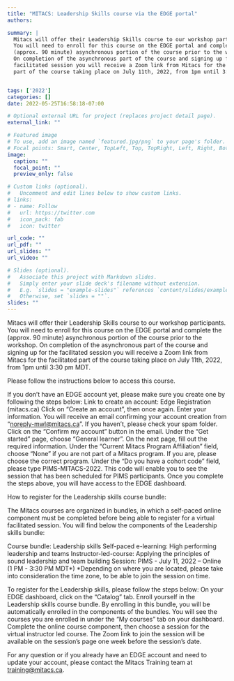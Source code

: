 ```yaml
---
title: "MITACS: Leadership Skills course via the EDGE portal"
authors:

summary: |
  Mitacs will offer their Leadership Skills course to our workshop participants.
  You will need to enroll for this course on the EDGE portal and complete the
  (approx. 90 minute) asynchronous portion of the course prior to the workshop.
  On completion of the asynchronous part of the course and signing up for the
  facilitated session you will receive a Zoom link from Mitacs for the facilitated
  part of the course taking place on July 11th, 2022, from 1pm until 3:30 pm MDT. 


tags: ['2022']
categories: []
date: 2022-05-25T16:58:18-07:00

# Optional external URL for project (replaces project detail page).
external_link: ""

# Featured image
# To use, add an image named `featured.jpg/png` to your page's folder.
# Focal points: Smart, Center, TopLeft, Top, TopRight, Left, Right, BottomLeft, Bottom, BottomRight.
image:
  caption: ""
  focal_point: ""
  preview_only: false

# Custom links (optional).
#   Uncomment and edit lines below to show custom links.
# links:
# - name: Follow
#   url: https://twitter.com
#   icon_pack: fab
#   icon: twitter

url_code: ""
url_pdf: ""
url_slides: ""
url_video: ""

# Slides (optional).
#   Associate this project with Markdown slides.
#   Simply enter your slide deck's filename without extension.
#   E.g. `slides = "example-slides"` references `content/slides/example-slides.md`.
#   Otherwise, set `slides = ""`.
slides: ""
---
```

Mitacs will offer their Leadership Skills course to our workshop participants.
You will need to enroll for this course on the EDGE portal and complete the
(approx. 90 minute) asynchronous portion of the course prior to the workshop.
On completion of the asynchronous part of the course and signing up for the
facilitated session you will receive a Zoom link from Mitacs for the facilitated
part of the course taking place on July 11th, 2022, from 1pm until 3:30 pm MDT. 

Please follow the instructions below to access this course.

If you don’t have an EDGE account yet, please make sure you create one by
following the steps below:
Link to create an account: Edge Registration (mitacs.ca)
Click on “Create an account”, then once again. Enter your information.
You will receive an email confirming your account creation from
“noreply-mwl@mitacs.ca”. If you haven’t, please check your spam folder.
Click on the “Confirm my account” button in the email.
Under the “Get started” page, choose “General learner”.
On the next page, fill out the required information.
Under the “Current Mitacs Program Affiliation” field, choose “None” if you are
not part of a Mitacs program. If you are, please choose the correct program.
Under the “Do you have a cohort code” field, please type PIMS-MITACS-2022. This
code will enable you to see the session that has been scheduled for PIMS
participants.
Once you complete the steps above, you will have access to the EDGE dashboard.  

How to register for the Leadership skills course bundle: 

The Mitacs courses are organized in bundles, in which a self-paced online
component must be completed before being able to register for a virtual
facilitated session.  You will find below the components of the Leadership
skills bundle:

Course bundle: Leadership skills
Self-paced e-learning: High performing leadership and teams
Instructor-led-course: Applying the principles of sound leadership and team
building
Session: PIMS - July 11, 2022 – Online (1 PM - 3:30 PM MDT*)
*Depending on where you are located, please take into consideration the time
zone, to be able to join the session on time.

To register for the Leadership skills, please follow the steps below:
On your EDGE dashboard, click on the “Catalog” tab.
Enroll yourself in the Leadership skills course bundle. By enrolling in this
bundle, you will be automatically enrolled in the components of the bundles.
You will see the courses you are enrolled in under the “My courses” tab on your
dashboard.
Complete the online course component, then choose a session for the virtual
instructor led course.  The Zoom link to join the session will be available on
the session’s page one week before the session’s date.

For any question or if you already have an EDGE account and need to update your
account, please contact the Mitacs Training team at training@mitacs.ca.
